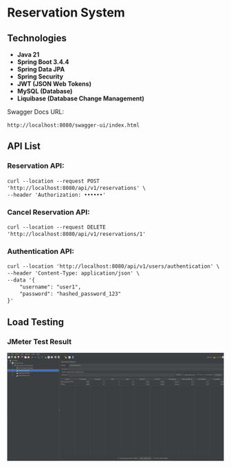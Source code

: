 # Reservation System

## Technologies

- **Java 21**
- **Spring Boot 3.4.4**
- **Spring Data JPA**
- **Spring Security**
- **JWT (JSON Web Tokens)**
- **MySQL (Database)**
- **Liquibase (Database Change Management)**

Swagger Docs URL:
```
http://localhost:8080/swagger-ui/index.html
```
## API List
### Reservation API:
```
curl --location --request POST 'http://localhost:8080/api/v1/reservations' \
--header 'Authorization: ••••••'
```

### Cancel Reservation API:
```
curl --location --request DELETE 'http://localhost:8080/api/v1/reservations/1'
```

### Authentication API:
```
curl --location 'http://localhost:8080/api/v1/users/authentication' \
--header 'Content-Type: application/json' \
--data '{
    "username": "user1",
    "password": "hashed_password_123"
}'
```

## Load Testing
### JMeter Test Result

![JMeter Result](https://github.com/sepideh-vaziry/reservation/blob/develop/files/jmeter-result.png?raw=true)
